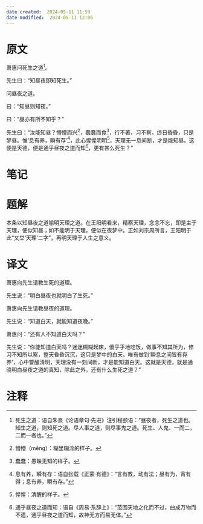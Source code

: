 ```yaml
---
date created:  2024-05-11 11:59
date modified:  2024-05-11 12:06
---
```

# 原文
萧惠问死生之道[^1]。

先生曰：“知昼夜即知死生。”

问昼夜之道。

曰：“知昼则知夜。”

曰：“昼亦有所不知乎？”

先生曰：“汝能知昼？懵懵而兴[^2]，蠢蠢而食[^3]，行不著，习不察，终日昏昏，只是梦昼。惟‘息有养，瞬有存’[^4]，此心惺惺明明[^5]，天理无一息间断，才是能知昼。这便是天德，便是通乎昼夜之道而知[^6]，更有甚么死生？”
# 笔记

# 题解
本条以知昼夜之道喻明天理之道。在王阳明看来，精察天理，念念不忘，即是主于天理，便似知昼；如不能明于天理，便似在夜梦中。正如刘宗周所言，王阳明于此“又举‘天理’二字”，再明天理于人生之意义。
# 译文
萧惠向先生请教生死的道理。

先生说：“明白昼夜也就明白了生死。”

萧惠向先生请教昼夜的道理。

先生说：“知道白天，就能知道夜晚。”

萧惠问：“还有人不知道白天吗？”

先生说：“你能知道白天吗？迷迷糊糊起床，傻乎乎地吃饭，做事不知其所为，修习不知所以察，整天昏昏沉沉，这只是梦中的白天。唯有做到‘瞬息之间皆有存养’，心中警醒清明，天理没有一刻间断，才是能知道白天。这就是天德，就是通晓明白昼夜之道的真知，除此之外，还有什么生死之道？”
# 注释

[^1]: 死生之道：语自朱熹《论语章句·先进》注引程颐语：“昼夜者，死生之道也。知生之道，则知死之道。尽人事之道，则尽事鬼之道。死生、人鬼、一而二，二而一者也。”
[^2]: 懵懵（měng）：糊里糊涂的样子。
[^3]: 蠢蠢：愚昧无知的样子。
[^4]: 息有养，瞬有存：语自张载《正蒙·有德》：“言有教，动有法；昼有为，宵有得；息有养，瞬有存。”
[^5]: 惺惺：清醒的样子。
[^6]: 通乎昼夜之道而知：语自《周易·系辞上》：“范围天地之化而不过，曲成万物而不遗，通乎昼夜之道而知，故神无方而易无体。”